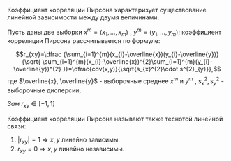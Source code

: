 Коэффициент корреляции Пирсона характеризует существование линейной зависимости между двумя величинами.

Пусть даны две выборки $x^{m}=(x_{1},\dots,x_{m})$ , $y^{m}=(y_{1},\dots,y_{m})$; коэффициент корреляции Пирсона рассчитывается по формуле:

$$r_{xy}=\dfrac
{\sum_{i=1}^{m}(x_{i}-\overline{x})(y_{i}-\overline{y})}
{\sqrt{
\sum_{i=1}^{m}(x_{i}-\overline{x})^{2}\sum_{i=1}^{m}(y_{i}-\overline{y})^{2}
}}=\dfrac{cov(x,y)}{\sqrt{s_{x}^{2}\cdot s^{2}_{y}}},$$
где $\overline{x}, \overline{y}$ - выборочные среднее $x^{m}$ и $y^{m}$ , $s_{x}^{2}, s^{2}_{y}$   - выборочные дисперсии,

*Зам* $r_{xy} \in [-1,1]$ 

Коэффициент корреляции Пирсона называют также теснотой линейной связи:
1) $|r_{xy}| = 1 \Rightarrow x,y$ линейно зависимы.
2) $r_{xy}=0 \Rightarrow x,y$ линейно независимы.

